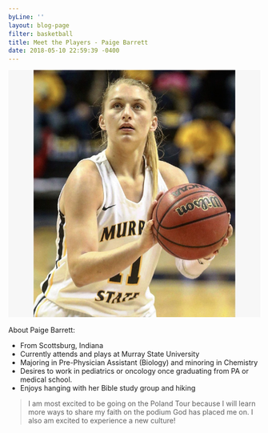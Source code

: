 ```yaml
---
byLine: ''
layout: blog-page
filter: basketball
title: Meet the Players - Paige Barrett
date: 2018-05-10 22:59:39 -0400
---
```

![](/uploads/2018/05/11/basketballpicture.jpg)

About Paige Barrett:

* From Scottsburg, Indiana
* Currently attends and plays at Murray State University
* Majoring in Pre-Physician Assistant (Biology) and minoring in Chemistry
* Desires to work in pediatrics or oncology once graduating from PA or medical school.
* Enjoys hanging with her Bible study group and hiking

> I am most excited to be going on the Poland Tour because I will learn more ways to share my faith on the podium God has placed me on. I also am excited to experience a new culture!